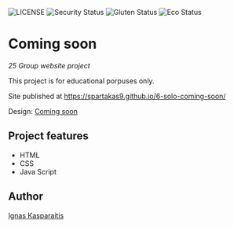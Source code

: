![LICENSE](https://img.shields.io/badge/license-mit-blue.svg?style=flat-square)
![Security Status](https://img.shields.io/security-headers?label=Security&url=https%3A%2F%2Fgithub.com&style=flat-square)
![Gluten Status](https://img.shields.io/badge/Gluten-Free-green.svg)
![Eco Status](https://img.shields.io/badge/ECO-Friendly-green.svg)

# Coming soon

_25 Group website project_

This project is for educational porpuses only.

Site published at https://spartakas9.github.io/6-solo-coming-soon/

Design: [Coming soon](https://cdn.discordapp.com/attachments/648536139677958156/651479019476221953/coming-soon-wide.png)

## Project features

- HTML
- CSS
- Java Script


## Author

[Ignas Kasparaitis](https://github.com/Spartakas9)